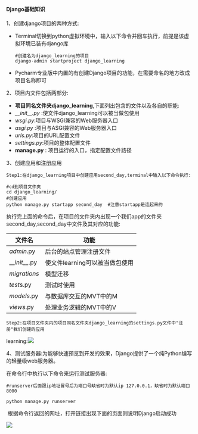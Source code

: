 #### Django基础知识

1、创建django项目的两种方式:

* Terminal切换到python虚拟环境中，输入以下命令并回车执行，前提是该虚拟环境已装有django库

  ```Terminal
  #创建名为django_learning的项目
  django-admin startproject django_learning
  ```

* Pycharm专业版中内置的有创建Django项目的功能，在需要命名的地方改成项目名称即可

2、项目内文件包括两部分:

*  **项目同名文件夹django_learning**,下面列出包含的文件以及各自的职能:
  * *\_\_init\_\_.py* :使文件django_learning可以被当做包使用
  * *wsgi.py*:项目与WSGI兼容的Web服务器入口
  * *asgi.py* :项目与ASGI兼容的Web服务器入口
  * *urls.py*:项目的URL配置文件
  * *settings.py*:项目的整体配置文件 
* **manage.py** : 项目运行的入口，指定配置文件路径

3、创建应用和注册应用

 	Step1:在django_learning项目中创建应用second_day,terminal中输入以下命令执行:

 ```Terminal
#cd到项目文件夹
cd django_learning/
#创建应用
python manage.py startapp second_day  #注意startapp是连起来的
 ```

​	执行完上面的命令后，在项目的文件夹内出现一个我们app的文件夹second_day,second_day中文件及其对应的功能:

| 文件名            | 功能                           |
| ----------------- | ------------------------------ |
| *admin*.py        | 后台的站点管理注册文件         |
| \_\__init\_\__.py | 使文件learning可以被当做包使用 |
| *migrations*      | 模型迁移                       |
| *test*s.py        | 测试时使用                     |
| *models*.py       | 与数据库交互的MVT中的M         |
| *views*.py        | 处理业务逻辑的MVT中的V         |

 	Step2:在项目文件夹内的项目同名文件夹django_learning的settings.py文件中"注册"我们创建的应用

learning:![](/home/liuhao/Pictures/registerapp.png)



4、测试服务器:为能够快速预览到开发的效果，Django提供了一个纯Python编写的轻量级web服务器。

在命令行中执行以下命令来运行测试服务器:

```Terminal
#runserver后面跟ip地址冒号后为端口号缺省时为默认ip 127.0.0.1，缺省时为默认端口8000

python manage.py runserver
```

​	根据命令行返回的网址，打开链接出现下面的页面则说明Django启动成功

![](/home/liuhao/Pictures/starting_server_successfully.png)





















​       